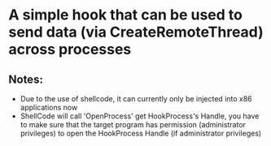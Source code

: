 # A simple hook that can be used to send data (via CreateRemoteThread) across processes
## Notes:
- Due to the use of shellcode, it can currently only be injected into x86 applications now
- ShellCode will call 'OpenProcess' get HookProcess's Handle, you have to make sure that the target program has permission (administrator privileges) to open the HookProcess Handle (if administrator privileges)